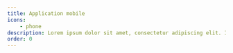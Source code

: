 ```yaml
---
title: Application mobile
icons: 
    - phone
description: Lorem ipsum dolor sit amet, consectetur adipiscing elit. Integer viverra tempor ex, ac eleifend turpis.
order: 0
---
```

